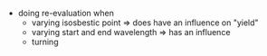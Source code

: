 - doing re-evaluation when
	- varying isosbestic point => does have an influence on "yield"
	- varying start and end wavelength => has an influence
	- turning